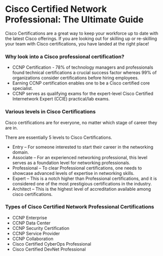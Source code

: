 # Cisco Certified Network Professional: The Ultimate Guide

Cisco Certifications are a great way to keep your workforce up to date with the latest Cisco offerings. If you are looking out for skilling up or re-skilling your team with Cisco certifications, you have landed at the right place!

### Why look into a Cisco professional certification?

-	CCNP Certification - 78% of technology managers and professionals found technical certifications a crucial success factor whereas 99% of organizations consider certifications before hiring employees.
-	Earning CCNP certification enables one to be a Cisco certified core specialist.
-	CCNP serves as qualifying exams for the expert-level Cisco Certified Internetwork Expert (CCIE) practical/lab exams.

### Various levels in Cisco Certifications

Cisco certifications are for everyone, no matter which stage of career they are in.

There are essentially 5 levels to Cisco Certifications.
-	Entry – For someone interested to start their career in the networking domain.
-	Associate – For an experienced networking professional, this level serves as a foundation level for networking professionals.
-	Professional – To clear Professional certifications, one needs to showcase advanced levels of expertise in networking skills.
-	Expert – This is a notch higher than Professional certifications, and it is considered one of the most prestigious certifications in the industry.
-	Architect – This is the highest level of accreditation available among cisco certifications. 

### Types of Cisco Certified Network Professional Certifications

- CCNP Enterprise
- CCNP Data Center
- CCNP Security Certification
- CCNP Service Provider
- CCNP Collaboration
- Cisco Certified CyberOps Professional
- Cisco Certified DevNet Professional
